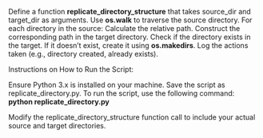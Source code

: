 Define a function **replicate_directory_structure** that takes source_dir and target_dir as arguments.
  Use **os.walk** to traverse the source directory.
  For each directory in the source:
  Calculate the relative path.
  Construct the corresponding path in the target directory.
  Check if the directory exists in the target.
  If it doesn’t exist, create it using **os.makedirs**.
Log the actions taken (e.g., directory created, already exists).


Instructions on How to Run the Script:

Ensure Python 3.x is installed on your machine.
Save the script as replicate_directory.py.
To run the script, use the following command:
**python replicate_directory.py**

Modify the replicate_directory_structure function call to include your actual source and target directories.
